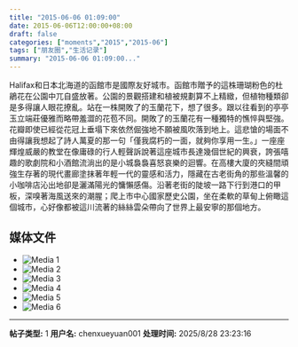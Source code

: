 ```yaml
---
title: "2015-06-06 01:09:00"
date: 2015-06-06T12:00:00+08:00
draft: false
categories: ["moments","2015","2015-06"]
tags: ["朋友圈","生活记录"]
summary: "2015-06-06 01:09:00..."
---
```


Halifax和日本北海道的函館市是國際友好城市。函館市贈予的這株珊瑚粉色的杜鵑花在公園中兀自盛放著。公園的景觀搭建和植被規劃算不上精緻，但植物種類卻是多得讓人眼花撩亂。站在一株開敗了的玉蘭花下，想了很多。跟以往看到的亭亭玉立端莊優雅而略帶羞澀的花苞不同。開敗了的玉蘭花有一種獨特的憔悴與堅強。花瓣即使已經從花冠上垂塌下來依然倔強地不願被風吹落到地上。這悲愴的場面不由得讓我想起了詩人萬夏的那一句「僅我腐朽的一面，就夠你享用一生。」一座座輝煌威嚴的教堂在像庸碌的行人輕聲訴說著這座城市長達幾個世紀的興衰，誇張嘻趣的歌劇院和小酒館流淌出的是小城裊裊喜怒哀樂的迴響。在高樓大廈的夾縫間頑強生存著的現代畫廊塗抹著年輕一代的靈感和活力，隱藏在古老街角的那些溫馨的小咖啡店沁出地卻是灑滿陽光的慵懶感傷。沿著老街的陡坡一路下行到港口的甲板，深嗅著海風送來的潮腥；爬上市中心國家歷史公園，坐在柔軟的草甸上俯瞰這個城市，心好像都被這川流著的絲絲雲朵帶向了世界上最安寧的那個地方。

## 媒体文件

- ![Media 1](/Moments/photos/2015-06-06/201506060109000.jpg)
- ![Media 2](/Moments/photos/2015-06-06/201506060109001.jpg)
- ![Media 3](/Moments/photos/2015-06-06/201506060109002.jpg)
- ![Media 4](/Moments/photos/2015-06-06/201506060109003.jpg)
- ![Media 5](/Moments/photos/2015-06-06/201506060109004.jpg)
- ![Media 6](/Moments/photos/2015-06-06/201506060109005.jpg)

---

**帖子类型:** 1
**用户名:** chenxueyuan001
**处理时间:** 2025/8/28 23:23:16
